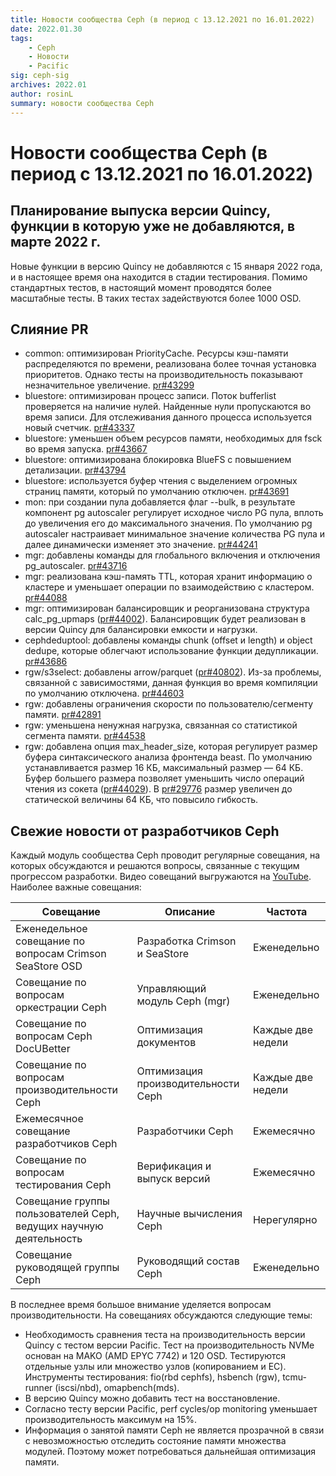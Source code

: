 ```yaml
---
title: Новости сообщества Ceph (в период с 13.12.2021 по 16.01.2022)  
date: 2022.01.30  
tags:  
    - Ceph  
    - Новости  
    - Pacific  
sig: ceph-sig  
archives: 2022.01  
author: rosinL  
summary: новости сообщества Ceph
---
```


# Новости сообщества Ceph (в период с 13.12.2021 по 16.01.2022)

## Планирование выпуска версии Quincy, функции в которую уже не добавляются, в марте 2022 г.

Новые функции в версию Quincy не добавляются с 15 января 2022 года, и в настоящее время она находится в стадии тестирования. Помимо стандартных тестов, в настоящий момент проводятся более масштабные тесты. В таких тестах задействуются более 1000 OSD.

## Слияние PR

- common: оптимизирован PriorityCache. Ресурсы кэш-памяти распределяются по времени, реализована более точная установка приоритетов. Однако тесты на производительность показывают незначительное увеличение. [pr#43299](https://github.com/ceph/ceph/pull/43299)
- bluestore: оптимизирован процесс записи. Поток bufferlist проверяется на наличие нулей. Найденные нули пропускаются во время записи. Для отслеживания данного процесса используется новый счетчик. [pr#43337](https://github.com/ceph/ceph/pull/43337)
- bluestore: уменьшен объем ресурсов памяти, необходимых для fsck во время запуска. [pr#43667](https://github.com/ceph/ceph/pull/43667)
- bluestore: оптимизирована блокировка BlueFS с повышением детализации. [pr#43794](https://github.com/ceph/ceph/pull/43794)
- bluestore: используется буфер чтения с выделением огромных страниц памяти, который по умолчанию отключен. [pr#43691](https://github.com/ceph/ceph/pull/43691)
- mon: при создании пула добавляется флаг --bulk, в результате компонент pg autoscaler регулирует исходное число PG пула, вплоть до увеличения его до максимального значения. По умолчанию pg autoscaler настраивает минимальное значение количества PG пула и далее динамически изменяет это значение. [pr#44241](https://github.com/ceph/ceph/pull/44241)
- mgr: добавлены команды для глобального включения и отключения pg\_autoscaler. [pr#43716](https://github.com/ceph/ceph/pull/43716)
- mgr: реализована кэш-память TTL, которая хранит информацию о кластере и уменьшает операции по взаимодействию с кластером. [pr#44088](https://github.com/ceph/ceph/pull/44088)
- mgr: оптимизирован балансировщик и реорганизована структура calc\_pg\_upmaps ([pr#44002](https://github.com/ceph/ceph/pull/44002)). Балансировщик будет реализован в версии Quincy для балансировки емкости и нагрузки.
- cephdeduptool: добавлены команды chunk (offset и length) и object dedupe, которые облегчают использование функции дедупликации. [pr#43686](https://github.com/ceph/ceph/pull/43686)
- rgw/s3select: добавлены arrow/parquet ([pr#40802](https://github.com/ceph/ceph/pull/40802)). Из-за проблемы, связанной с зависимостями, данная функция во время компиляции по умолчанию отключена. [pr#44603](https://github.com/ceph/ceph/pull/44603)
- rgw: добавлены ограничения скорости по пользователю/сегменту памяти. [pr#42891](https://github.com/ceph/ceph/pull/42891)
- rgw: уменьшена ненужная нагрузка, связанная со статистикой сегмента памяти.  [pr#44538](https://github.com/ceph/ceph/pull/44538)
- rgw: добавлена опция max\_header\_size, которая регулирует размер буфера синтаксического анализа фронтенда beast. По умолчанию устанавливается размер 16 КБ, максимальный размер — 64 КБ. Буфер большего размера позволяет уменьшить число операций чтения из сокета ([pr#44029](https://github.com/ceph/ceph/pull/44029)). В [pr#29776](https://github.com/ceph/ceph/pull/29776) размер увеличен до статической величины 64 КБ, что повысило гибкость.

## Свежие новости от разработчиков Ceph

Каждый модуль сообщества Ceph проводит регулярные совещания, на которых обсуждаются и решаются вопросы, связанные с текущим прогрессом разработки. Видео совещаний выгружаются на [YouTube](https://www.youtube.com/channel/UCno-Fry25FJ7B4RycCxOtfw/videos). Наиболее важные совещания: 

| Совещание                                                    | Описание                            | Частота           |
| ------------------------------------------------------------ | ----------------------------------- | ----------------- |
| Еженедельное совещание по вопросам Crimson SeaStore OSD      | Разработка Crimson и SeaStore       | Еженедельно       |
| Совещание по вопросам оркестрации Ceph                       | Управляющий модуль Ceph (mgr)       | Еженедельно       |
| Совещание по вопросам Ceph DocUBetter                        | Оптимизация документов              | Каждые две недели |
| Совещание по вопросам производительности Ceph                | Оптимизация производительности Ceph | Каждые две недели |
| Ежемесячное совещание разработчиков Ceph                     | Разработчики Ceph                   | Ежемесячно        |
| Совещание по вопросам тестирования Ceph                      | Верификация и выпуск версий         | Ежемесячно        |
| Совещание группы пользователей Ceph, ведущих научную деятельность | Научные вычисления Ceph             | Нерегулярно       |
| Совещание руководящей группы Ceph                            | Руководящий состав Ceph             | Еженедельно       |

В последнее время большое внимание уделяется вопросам производительности. На совещаниях обсуждаются следующие темы:

- Необходимость сравнения теста на производительность версии Quincy с тестом версии Pacific. Тест на производительность NVMe основан на MAKO (AMD EPYC 7742) и 120 OSD. Тестируются отдельные узлы или множество узлов (копированием и EC). Инструменты тестирования: fio(rbd cephfs), hsbench (rgw), tcmu-runner (iscsi/nbd), omapbench(mds).
- В версию Quincy можно добавить тест на восстановление.
- Согласно тесту версии Pacific, perf cycles/op monitoring уменьшает производительность максимум на 15%.
- Информация о занятой памяти Ceph не является прозрачной в связи с невозможностью отследить состояние памяти множества модулей. Поэтому может потребоваться дальнейшая оптимизация памяти.